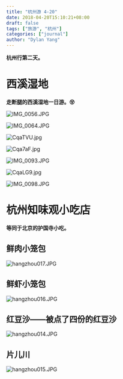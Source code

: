 ```yaml
---
title: "杭州游 4-20"
date: 2018-04-20T15:10:21+08:00
draft: false
tags: ["旅游", "杭州"]
categories: ["journal"]
author: "Dylan Yang"
---
```


**杭州行第二天。**

# 西溪湿地

**走断腿的西溪湿地一日游。😵**

![IMG_0056.JPG](https://i.loli.net/2018/06/10/5b1cfd9c3667a.jpg)
<!--more-->

![IMG_0064.JPG](https://i.loli.net/2018/06/10/5b1cfdaece3a4.jpg)

![CqaTVU.jpg](https://s1.ax1x.com/2018/06/10/CqaTVU.jpg)

![Cqa7aF.jpg](https://s1.ax1x.com/2018/06/10/Cqa7aF.jpg)

![IMG_0093.JPG](https://i.loli.net/2018/06/10/5b1cfe367ffa7.jpg)

![CqaLG9.jpg](https://s1.ax1x.com/2018/06/10/CqaLG9.jpg)

![IMG_0098.JPG](https://i.loli.net/2018/06/10/5b1cfe4fd25ba.jpg)


# 杭州知味观小吃店

**等同于北京的护国寺小吃。**

## 鲜肉小笼包
![hangzhou017.JPG](https://i.loli.net/2018/06/10/5b1cfd378db97.jpg)

## 鲜虾小笼包
![hangzhou016.JPG](https://i.loli.net/2018/06/10/5b1cfd3c0dbb9.jpg)

## 红豆沙——被点了四份的红豆沙
![hangzhou014.JPG](https://i.loli.net/2018/06/10/5b1cfd45d2cc5.jpg)

## 片儿川
![hangzhou015.JPG](https://i.loli.net/2018/06/10/5b1cfd41225e0.jpg)
